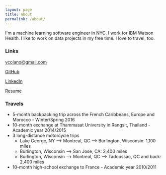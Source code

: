 ```yaml
---
layout: page
title: About
permalink: /about/
---
```


I'm a machine learning software engineer in NYC. I work for IBM Watson Health. I like to work on data projects in my free time. I love to travel, too.

### Links

[vcolano@gmail.com](mailto:vcolano@gmail.com)

[GitHub](https://github.com/vcolano)

[LinkedIn](https://www.linkedin.com/in/vito-colano-a090865b/)

[Resume](https://drive.google.com/file/d/0Bzc8faOK4sArbkFJMjNqTEo2dU0/view?usp=sharing)

### Travels

* 5-month backpacking trip across the French Caribbeans, Europe and Morocco - Winter/Spring 2016
* 10-month exchange at Thammasat University in Rangsit, Thailand - Academic year 2014/2015
* 3 long-distance motorcycle trips
  * Lake George, NY --> Montreal, QC --> Burlington, Wisconsin: 1,100 miles
  * Burlington, Wisconsin --> San Jose, CA: 2,400 miles
  * Burlington, Wisconsin --> Montreal, QC --> Tadoussac, QC and back: 2,400 miles
* 10-month high-school exchange to France - Academic year 2010/2011
